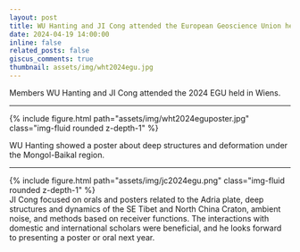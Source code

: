 ```yaml
---
layout: post
title: WU Hanting and JI Cong attended the European Geoscience Union held in Wiens
date: 2024-04-19 14:00:00
inline: false
related_posts: false
giscus_comments: true
thumbnail: assets/img/wht2024egu.jpg
---
```


Members WU Hanting and JI Cong attended the 2024 EGU held in Wiens.

---

<div class="row">
    <div class="col-sm mt-3 mt-md-0">
        {% include figure.html path="assets/img/wht2024eguposter.jpg" class="img-fluid rounded z-depth-1" %}
</div>
</div>

WU Hanting showed a poster about deep structures and deformation under the Mongol-Baikal region. 

---
<div class="row">
    <div class="col-sm mt-3 mt-md-0">
        {% include figure.html path="assets/img/jc2024egu.png" class="img-fluid rounded z-depth-1" %}
</div>
</div>
JI Cong focused on orals and posters related to the Adria plate, deep structures and dynamics of the SE Tibet and North China Craton, ambient noise, and methods based on receiver functions. The interactions with domestic and international scholars were beneficial, and he looks forward to presenting a poster or oral next year.
